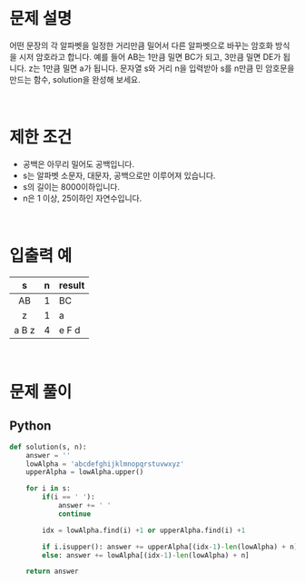 # 문제 설명

어떤 문장의 각 알파벳을 일정한 거리만큼 밀어서 다른 알파벳으로 바꾸는 암호화 방식을 시저 암호라고 합니다. 예를 들어 AB는 1만큼 밀면 BC가 되고, 3만큼 밀면 DE가 됩니다. z는 1만큼 밀면 a가 됩니다. 문자열 s와 거리 n을 입력받아 s를 n만큼 민 암호문을 만드는 함수, solution을 완성해 보세요.

<br />

# 제한 조건

- 공백은 아무리 밀어도 공백입니다. <br />
- s는 알파벳 소문자, 대문자, 공백으로만 이루어져 있습니다. <br />
- s의 길이는 8000이하입니다. <br />
- n은 1 이상, 25이하인 자연수입니다. <br />

<br />

# 입출력 예

|   s   | n   | result |
| :---: | --- | ------ |
|  AB   | 1   | BC     |
|   z   | 1   | a      |
| a B z | 4   | e F d  |

<br />

# 문제 풀이

## Python

```py
def solution(s, n):
    answer = ''
    lowAlpha = 'abcdefghijklmnopqrstuvwxyz'
    upperAlpha = lowAlpha.upper()

    for i in s:
        if(i == ' '):
            answer += ' '
            continue

        idx = lowAlpha.find(i) +1 or upperAlpha.find(i) +1

        if i.isupper(): answer += upperAlpha[(idx-1)-len(lowAlpha) + n]
        else: answer += lowAlpha[(idx-1)-len(lowAlpha) + n]

    return answer
```
